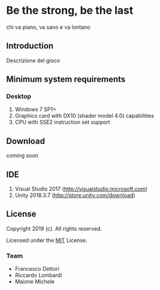 # Be the strong, be the last
chi va piano, va sano e va lontano

## Introduction
Descrizione del gioco


## Minimum system requirements

### Desktop
1. Windows 7 SP1+
2. Graphics card with DX10 (shader model 4.0) capabilities
3. CPU with SSE2 instruction set support

## Download
coming soon


## IDE
1. Visual Studio 2017 (http://visualstudio.microsoft.com)
2. Unity 2018.3.7 (http://store.unity.com/download)


## License
Copyright 2019 (c). All rights reserved.

Licensed under the [MIT](LICENSE) License.


### Team
* Francesco Dettori
* Riccardo Lombardi
* Maione Michele